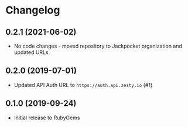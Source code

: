 Changelog
=========

## 0.2.1 (2021-06-02)

* No code changes - moved repository to Jackpocket organization and updated URLs

## 0.2.0 (2019-07-01)

* Updated API Auth URL to `https://auth.api.zesty.io` (#1)

## 0.1.0 (2019-09-24)

* Initial release to RubyGems
